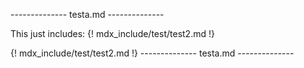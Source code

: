 -------------- testa.md --------------


This just includes: \{! mdx_include/test/test2.md !}

{! mdx_include/test/test2.md !}
-------------- testa.md --------------
